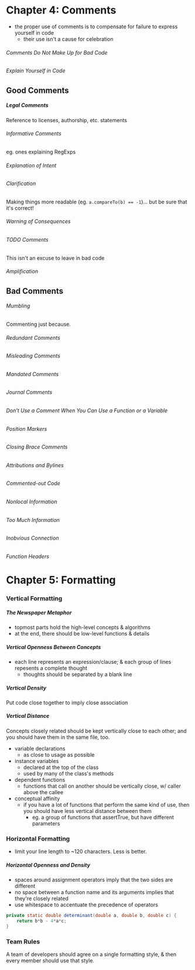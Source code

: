 # Chapter 4: Comments

* the proper use of comments is to compensate for failure to express yourself in code
    - their use isn't a cause for celebration

###### Comments Do Not Make Up for Bad Code

###### Explain Yourself in Code


## Good Comments

##### Legal Comments
Reference to licenses, authorship, etc. statements

###### Informative Comments
eg. ones explaining RegExps

###### Explanation of Intent

###### Clarification
Making things more readable (eg. `a.compareTo(b) == -1`)... but be sure that it's correct!

###### Warning of Consequences

###### TODO Comments
This isn't an excuse to leave in bad code

###### Amplification


## Bad Comments

###### Mumbling
Commenting just because.

###### Redundant Comments

###### Misleading Comments

###### Mandated Comments

###### Journal Comments

###### Don't Use a Comment When You Can Use a Function or a Variable

###### Position Markers

###### Closing Brace Comments

###### Attributions and Bylines

###### Commented-out Code

###### Nonlocal Information

###### Too Much Information

###### Inobvious Connection

###### Function Headers



# Chapter 5: Formatting


### Vertical Formatting

##### The Newspaper Metaphor

* topmost parts hold the high-level concepts & algorithms
* at the end, there should be low-level functions & details

##### Vertical Openness Between Concepts

* each line represents an expression/clause; & each group of lines repesents a complete thought
    - thoughts should be separated by a blank line

##### Vertical Density

Put code close together to imply close association

##### Vertical Distance

Concepts closely related should be kept vertically close to each other; and you should have them in the same file, too.

* variable declarations
    - as close to usage as possible
* instance variables
    - declared at the top of the class
    - used by many of the class's methods
* dependent functions
    - functions that call on another should be vertically close, w/ caller above the callee
* conceptual affinity
    - if you have a lot of functions that perform the same kind of use, then you should have less vertical distance between them
        + eg. a group of functions that assertTrue, but have different parameters


### Horizontal Formatting

* limit your line length to ~120 characters. Less is better.

##### Horizontal Openness and Density

* spaces around assignment operators imply that the two sides are different
* no space between a function name and its arguments implies that they're closely related
* use whitespace to accentuate the precedence of operators

```java
private static double determinant(double a, double b, double c) {
    return b*b - 4*a*c;
}
```


### Team Rules

A team of developers should agree on a single formatting style, & then every member should use that style.
